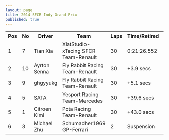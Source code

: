 ```yaml
---
layout: page
title: 2014 SFCR Indy Grand Prix
published: true
---
```


<font size="2">
<table>
  <tr>
    <th>Pos</th>
    <th>No</th>
    <th>Driver</th>
    <th>Team</th>
    <th>Laps</th>
    <th>Time/Retired</th>
    <th>Grid</th>
  </tr>
  <tr>
    <td>1</td>
    <td>7</td>
    <td>Tian Xia</td>
    <td>XiatStudio-xTacing SFCR Team-Renault</td>
    <td>30</td>
    <td>0:21:26.552</td>
    <td>3</td>
  </tr>
  <tr>
    <td>2</td>
    <td>10</td>
    <td>Ayrton Senna</td>
    <td>Fly Rabbit Racing Team-Renault</td>
    <td>30</td>
    <td>+3.9 secs</td>
    <td>2</td>
  </tr>
  <tr>
    <td>3</td>
    <td>9</td>
    <td>ghgyyukg</td>
    <td>Fly Rabbit Racing Team-Renault</td>
    <td>30</td>
    <td>+5.1 secs</td>
    <td>1</td>
  </tr>
  <tr>
    <td>4</td>
    <td>5</td>
    <td>SATA</td>
    <td>Yesport Racing Team-Mercedes</td>
    <td>30</td>
    <td>+39.6 secs</td>
    <td>5</td>
  </tr>
  <tr>
    <td>5</td>
    <td>1</td>
    <td>Citroen Kimi</td>
    <td>Pota Racing Team-Renault</td>
    <td>30</td>
    <td>+43.0 secs</td>
    <td>4</td>
  </tr>
  <tr>
    <td>6</td>
    <td>3</td>
    <td>Michael Zhu</td>
    <td>Schumacher1969 GP-Ferrari</td>
    <td>2</td>
    <td>Suspension</td>
    <td>6</td>
  </tr>
</table>
</font>